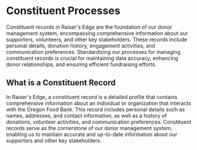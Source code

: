 # Constituent Processes

Constituent records in Raiser's Edge are the foundation of our donor management system, encompassing comprehensive information about our supporters, volunteers, and other key stakeholders. These records include personal details, donation history, engagement activities, and communication preferences. Standardizing our processes for managing constituent records is crucial for maintaining data accuracy, enhancing donor relationships, and ensuring efficient fundraising efforts.

## What is a Constituent Record

In Raiser's Edge, a constituent record is a detailed profile that contains comprehensive information about an individual or organization that interacts with the Oregon Food Bank. This record includes personal details such as names, addresses, and contact information, as well as a history of donations, volunteer activities, and communication preferences. Constituent records serve as the cornerstone of our donor management system, enabling us to maintain accurate and up-to-date information about our supporters and other key stakeholders.
